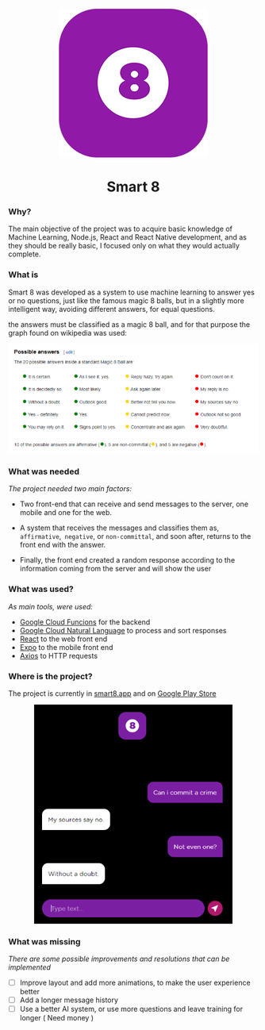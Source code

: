 <p align="center">
  <img src="assets/icon-300x300.png" width="300" alt="Smart 8">
</p>
<h1 align="center">Smart 8</h1>

### Why?

The main objective of the project was to acquire basic knowledge of Machine Learning, Node.js, React and React Native development, and as they should be really basic, I focused only on what they would actually complete.

### What is

Smart 8 was developed as a system to use machine learning to answer yes or no questions, just like the famous magic 8 balls, but in a slightly more intelligent way, avoiding different answers, for equal questions.

the answers must be classified as a magic 8 ball, and for that purpose the graph found on wikipedia was used:

<p align="center">
  <img src="assets/wikipedia-print.png" width="800" alt="Smart 8">
</p>

### What was needed

*The project needed two main factors:*

- Two front-end that can receive and send messages to the server, one mobile and one for the web.

- A system that receives the messages and classifies them as, `affirmative`,` negative`, or `non-committal`, and soon after, returns to the front end with the answer.

- Finally, the front end created a random response according to the information coming from the server and will show the user

### What was used?

*As main tools, were used:*

- [Google Cloud Funcions](https://cloud.google.com/functions) for the backend
- [Google Cloud Natural Language](https://cloud.google.com/natural-language) to process and sort responses
- [React](https://pt-br.reactjs.org/) to the web front end
- [Expo](https://expo.io/) to the mobile front end
- [Axios](https://github.com/axios/axios) to HTTP requests

### Where is the project?

The project is currently in [smart8.app](https://smart8.app/) and on [Google Play Store](https://play.google.com/store/apps/details?id=br.com.smart8.app)

<p align="center">
  <img src="assets/print-desktop.png" width="400" alt="Smart 8">
</p>

### What was missing

*There are some possible improvements and resolutions that can be implemented*

- [ ] Improve layout and add more animations, to make the user experience better
- [ ] Add a longer message history
- [ ] Use a better AI system, or use more questions and leave training for longer ( Need money )